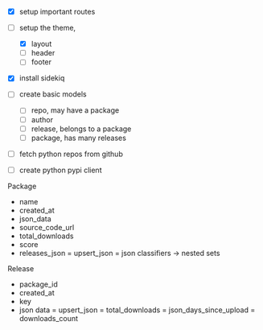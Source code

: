 - [x] setup important routes
- [ ] setup the theme,
  - [x] layout
  - [ ] header
  - [ ] footer

- [x] install sidekiq

- [ ] create basic models
  - [ ] repo, may have a package
  - [ ] author
  - [ ] release, belongs to a package
  - [ ] package, has many releases

- [ ] fetch python repos from github

- [ ] create python pypi client

Package
- name
- created_at
- json_data
- source_code_url
- total_downloads
- score
- releases_json
= upsert_json
= json classifiers -> nested sets

Release
- package_id
- created_at
- key
- json data
= upsert_json
= total_downloads
= json_days_since_upload
= downloads_count
